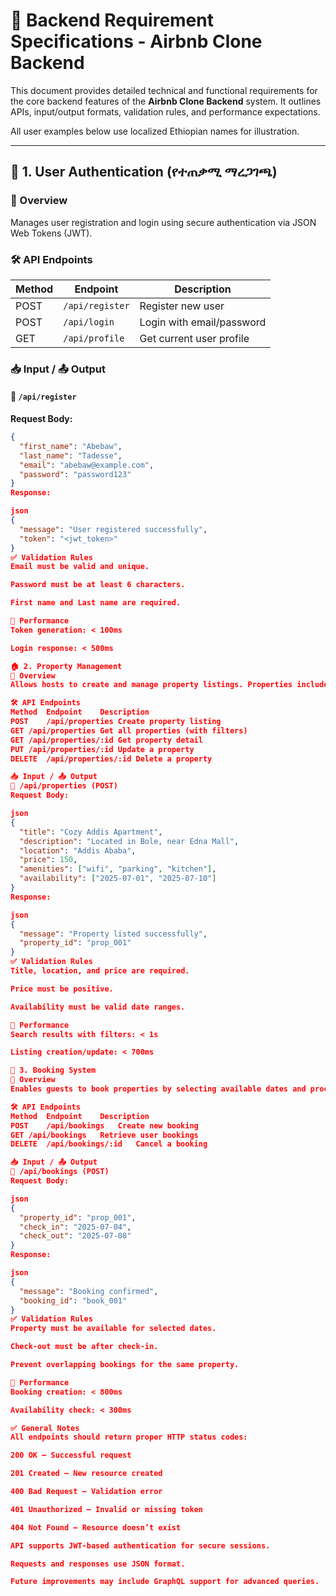 # 📑 Backend Requirement Specifications - Airbnb Clone Backend

This document provides detailed technical and functional requirements for the core backend features of the **Airbnb Clone Backend** system. It outlines APIs, input/output formats, validation rules, and performance expectations.

All user examples below use localized Ethiopian names for illustration.

---

## 🔐 1. User Authentication (የተጠቃሚ ማረጋገጫ)

### 📌 Overview

Manages user registration and login using secure authentication via JSON Web Tokens (JWT).

### 🛠️ API Endpoints

| Method | Endpoint        | Description               |
| ------ | --------------- | ------------------------- |
| POST   | `/api/register` | Register new user         |
| POST   | `/api/login`    | Login with email/password |
| GET    | `/api/profile`  | Get current user profile  |

### 📥 Input / 📤 Output

#### 🔸 `/api/register`

**Request Body:**

```json
{
  "first_name": "Abebaw",
  "last_name": "Tadesse",
  "email": "abebaw@example.com",
  "password": "password123"
}
Response:

json
{
  "message": "User registered successfully",
  "token": "<jwt_token>"
}
✅ Validation Rules
Email must be valid and unique.

Password must be at least 6 characters.

First name and Last name are required.

🚀 Performance
Token generation: < 100ms

Login response: < 500ms

🏠 2. Property Management
📌 Overview
Allows hosts to create and manage property listings. Properties include details like location, pricing, and amenities.

🛠️ API Endpoints
Method	Endpoint	Description
POST	/api/properties	Create property listing
GET	/api/properties	Get all properties (with filters)
GET	/api/properties/:id	Get property detail
PUT	/api/properties/:id	Update a property
DELETE	/api/properties/:id	Delete a property

📥 Input / 📤 Output
🔸 /api/properties (POST)
Request Body:

json
{
  "title": "Cozy Addis Apartment",
  "description": "Located in Bole, near Edna Mall",
  "location": "Addis Ababa",
  "price": 150,
  "amenities": ["wifi", "parking", "kitchen"],
  "availability": ["2025-07-01", "2025-07-10"]
}
Response:

json
{
  "message": "Property listed successfully",
  "property_id": "prop_001"
}
✅ Validation Rules
Title, location, and price are required.

Price must be positive.

Availability must be valid date ranges.

🚀 Performance
Search results with filters: < 1s

Listing creation/update: < 700ms

📅 3. Booking System
📌 Overview
Enables guests to book properties by selecting available dates and processing payment.

🛠️ API Endpoints
Method	Endpoint	Description
POST	/api/bookings	Create new booking
GET	/api/bookings	Retrieve user bookings
DELETE	/api/bookings/:id	Cancel a booking

📥 Input / 📤 Output
🔸 /api/bookings (POST)
Request Body:

json
{
  "property_id": "prop_001",
  "check_in": "2025-07-04",
  "check_out": "2025-07-08"
}
Response:

json
{
  "message": "Booking confirmed",
  "booking_id": "book_001"
}
✅ Validation Rules
Property must be available for selected dates.

Check-out must be after check-in.

Prevent overlapping bookings for the same property.

🚀 Performance
Booking creation: < 800ms

Availability check: < 300ms

✅ General Notes
All endpoints should return proper HTTP status codes:

200 OK – Successful request

201 Created – New resource created

400 Bad Request – Validation error

401 Unauthorized – Invalid or missing token

404 Not Found – Resource doesn’t exist

API supports JWT-based authentication for secure sessions.

Requests and responses use JSON format.

Future improvements may include GraphQL support for advanced queries.
```
